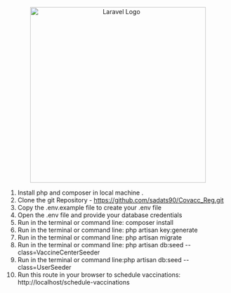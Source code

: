 <p align="center"><a href="https://laravel.com" target="_blank"><img src="https://raw.githubusercontent.com/laravel/art/master/logo-lockup/5%20SVG/2%20CMYK/1%20Full%20Color/laravel-logolockup-cmyk-red.svg" width="400" alt="Laravel Logo"></a></p>





1. Install php and composer in local machine . 
2. Clone the git Repository  -   https://github.com/sadats90/Covacc_Reg.git
3. Copy the .env.example file to create your .env file
4. Open the .env file and provide your database credentials
5. Run in the terminal or command line: composer install
6. Run in the terminal or command line: php artisan key:generate
7. Run in the terminal or command line: php artisan migrate
8. Run in the terminal or command line: php artisan db:seed --class=VaccineCenterSeeder
9. Run in the terminal or command line:php artisan db:seed --class=UserSeeder
10. Run this route in your browser to schedule vaccinations:  http://localhost/schedule-vaccinations




